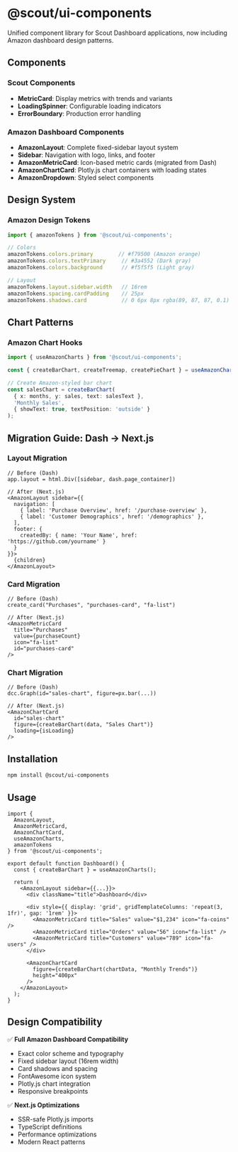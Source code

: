 # @scout/ui-components

Unified component library for Scout Dashboard applications, now including Amazon dashboard design patterns.

## Components

### Scout Components
- **MetricCard**: Display metrics with trends and variants
- **LoadingSpinner**: Configurable loading indicators  
- **ErrorBoundary**: Production error handling

### Amazon Dashboard Components
- **AmazonLayout**: Complete fixed-sidebar layout system
- **Sidebar**: Navigation with logo, links, and footer
- **AmazonMetricCard**: Icon-based metric cards (migrated from Dash)
- **AmazonChartCard**: Plotly.js chart containers with loading states
- **AmazonDropdown**: Styled select components

## Design System

### Amazon Design Tokens
```typescript
import { amazonTokens } from '@scout/ui-components';

// Colors
amazonTokens.colors.primary        // #f79500 (Amazon orange)
amazonTokens.colors.textPrimary     // #3a4552 (Dark gray)
amazonTokens.colors.background      // #f5f5f5 (Light gray)

// Layout
amazonTokens.layout.sidebar.width   // 16rem
amazonTokens.spacing.cardPadding    // 25px
amazonTokens.shadows.card           // 0 6px 8px rgba(89, 87, 87, 0.1)
```

## Chart Patterns

### Amazon Chart Hooks
```typescript
import { useAmazonCharts } from '@scout/ui-components';

const { createBarChart, createTreemap, createPieChart } = useAmazonCharts();

// Create Amazon-styled bar chart
const salesChart = createBarChart(
  { x: months, y: sales, text: salesText },
  'Monthly Sales',
  { showText: true, textPosition: 'outside' }
);
```

## Migration Guide: Dash → Next.js

### Layout Migration
```tsx
// Before (Dash)
app.layout = html.Div([sidebar, dash.page_container])

// After (Next.js)
<AmazonLayout sidebar={{
  navigation: [
    { label: 'Purchase Overview', href: '/purchase-overview' },
    { label: 'Customer Demographics', href: '/demographics' },
  ],
  footer: {
    createdBy: { name: 'Your Name', href: 'https://github.com/yourname' }
  }
}}>
  {children}
</AmazonLayout>
```

### Card Migration
```tsx
// Before (Dash)
create_card("Purchases", "purchases-card", "fa-list")

// After (Next.js)
<AmazonMetricCard
  title="Purchases"
  value={purchaseCount}
  icon="fa-list"
  id="purchases-card"
/>
```

### Chart Migration
```tsx
// Before (Dash)
dcc.Graph(id="sales-chart", figure=px.bar(...))

// After (Next.js)
<AmazonChartCard
  id="sales-chart"
  figure={createBarChart(data, "Sales Chart")}
  loading={isLoading}
/>
```

## Installation

```bash
npm install @scout/ui-components
```

## Usage

```tsx
import { 
  AmazonLayout, 
  AmazonMetricCard, 
  AmazonChartCard,
  useAmazonCharts,
  amazonTokens 
} from '@scout/ui-components';

export default function Dashboard() {
  const { createBarChart } = useAmazonCharts();
  
  return (
    <AmazonLayout sidebar={{...}}>
      <div className="title">Dashboard</div>
      
      <div style={{ display: 'grid', gridTemplateColumns: 'repeat(3, 1fr)', gap: '1rem' }}>
        <AmazonMetricCard title="Sales" value="$1,234" icon="fa-coins" />
        <AmazonMetricCard title="Orders" value="56" icon="fa-list" />
        <AmazonMetricCard title="Customers" value="789" icon="fa-users" />
      </div>
      
      <AmazonChartCard 
        figure={createBarChart(chartData, "Monthly Trends")}
        height="400px"
      />
    </AmazonLayout>
  );
}
```

## Design Compatibility

✅ **Full Amazon Dashboard Compatibility**
- Exact color scheme and typography
- Fixed sidebar layout (16rem width)
- Card shadows and spacing
- FontAwesome icon system
- Plotly.js chart integration
- Responsive breakpoints

✅ **Next.js Optimizations**
- SSR-safe Plotly.js imports
- TypeScript definitions
- Performance optimizations
- Modern React patterns